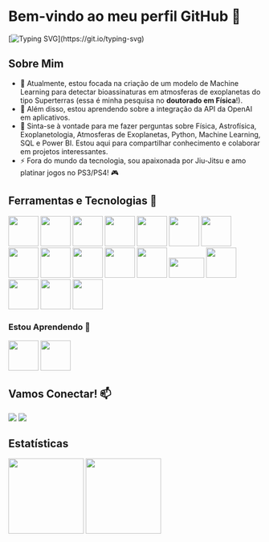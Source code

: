 # Bem-vindo ao meu perfil GitHub 🚀

[![Typing SVG](https://readme-typing-svg.demolab.com/?lines=Olá!,+sou+Sarah+Barbosa!)](https://git.io/typing-svg)

## Sobre Mim

- 🔭 Atualmente, estou focada na criação de um modelo de Machine Learning para detectar bioassinaturas em atmosferas de exoplanetas do tipo Superterras (essa é minha pesquisa no **doutorado em Física**!).
- 🌱 Além disso, estou aprendendo sobre a integração da API da OpenAI em aplicativos.
- 💬 Sinta-se à vontade para me fazer perguntas sobre Física, Astrofísica, Exoplanetologia, Atmosferas de Exoplanetas, Python, Machine Learning, SQL e Power BI. Estou aqui para compartilhar conhecimento e colaborar em projetos interessantes.
- ⚡ Fora do mundo da tecnologia, sou apaixonada por Jiu-Jitsu e amo platinar jogos no PS3/PS4! 🎮

## Ferramentas e Tecnologias  🔧

<img src="https://cdn.jsdelivr.net/gh/devicons/devicon/icons/inkscape/inkscape-plain.svg" width="60" height="60"/> <img src="https://cdn.jsdelivr.net/gh/devicons/devicon/icons/latex/latex-original.svg" width="60" height="60"/> <img src="https://cdn.jsdelivr.net/gh/devicons/devicon/icons/mysql/mysql-original.svg" width="60" height="60"/> <img src="https://cdn.jsdelivr.net/gh/devicons/devicon/icons/postgresql/postgresql-original.svg" width="60" height="60"/> <img src="https://cdn.jsdelivr.net/gh/devicons/devicon/icons/vscode/vscode-original.svg" width="60" height="60"/> <img src="https://cdn.jsdelivr.net/gh/devicons/devicon/icons/python/python-original.svg" width="60" height="60"/> <img src="https://cdn.jsdelivr.net/gh/devicons/devicon/icons/jupyter/jupyter-original-wordmark.svg" width="60" height="60"/> <img src="https://cdn.jsdelivr.net/gh/devicons/devicon/icons/numpy/numpy-original.svg" width="60" height="60"/> <img src="https://cdn.jsdelivr.net/gh/devicons/devicon/icons/pandas/pandas-original.svg" width="60" height="60"/> <img src="https://upload.wikimedia.org/wikipedia/commons/thumb/8/84/Matplotlib_icon.svg/2048px-Matplotlib_icon.svg.png" width="60" height="60"/> <img src="https://seaborn.pydata.org/_images/logo-mark-lightbg.svg" width="60" height="60"/>  <img src="https://cdn.icon-icons.com/icons2/2699/PNG/512/plot_ly_logo_icon_168902.png" width="60" height="60"/> <img src="https://upload.wikimedia.org/wikipedia/commons/thumb/0/05/Scikit_learn_logo_small.svg/2560px-Scikit_learn_logo_small.svg.png" width="70" height="40"/> <img src="https://cdn.jsdelivr.net/gh/devicons/devicon/icons/tensorflow/tensorflow-original.svg" width="60" height="60"/> <img src="https://www.astropy.org/images/astropy_brandmark.png" width="60" height="60"/> <img src="https://cdn.jsdelivr.net/gh/devicons/devicon/icons/r/r-original.svg" width="60" height="60"/> <img src="https://cdn.jsdelivr.net/gh/devicons/devicon/icons/rstudio/rstudio-original.svg" width="60" height="60"/> 

### Estou Aprendendo 🧠

<img src="https://cdn.jsdelivr.net/gh/devicons/devicon/icons/git/git-original.svg" width="60" height="60"/> <img src="https://cdn.jsdelivr.net/gh/devicons/devicon/icons/docker/docker-original.svg" width="60" height="60"/> 

## Vamos Conectar! 📫

<div>
<a href = "mailto:sarah@fisica.ufc.br"><img src="https://img.shields.io/badge/Gmail-D14836?style=for-the-badge&logo=gmail&logoColor=white" target="_blank"></a>
<a href="https://www.linkedin.com/in/sarah-aroucha-barbosa/" target="_blank"><img src="https://img.shields.io/badge/-LinkedIn-%230077B5?style=for-the-badge&logo=linkedin&logoColor=white" target="_blank"></a>   
</div>

## Estatísticas

<div>
<img height="150em" src="https://github-readme-stats-git-masterrstaa-rickstaa.vercel.app/api/top-langs/?username=SarahBarbosa&layout=compact&langs_count=7&theme=radical"/>
<img height="150em" src="https://github-readme-stats-git-masterrstaa-rickstaa.vercel.app/api?username=SarahBarbosa&show_icons=true&theme=radical&include_all_commits=true&count_private=true"/>
</div>
